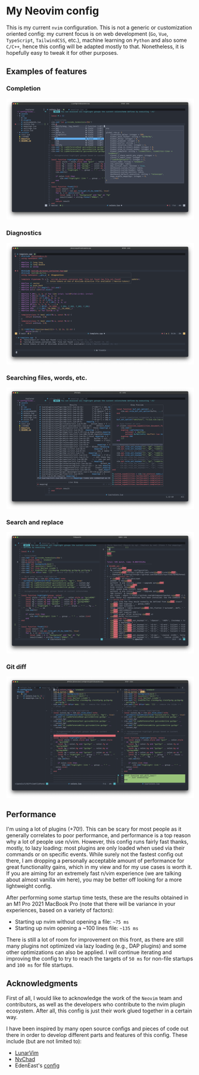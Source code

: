 # My Neovim config

This is my current `nvim` configuration. This is not a generic or customization oriented config: my current focus is on web development (`Go`, `Vue`, `TypeScript`, `TailwindCSS`, etc.), machine learning on `Python` and also some `C/C++`, hence this config will be adapted mostly to that. Nonetheless, it is hopefully easy to tweak it for other purposes.

## Examples of features

### Completion
![completion](assets/media/completion.png)

### Diagnostics
![diagnostics](assets/media/diagnostics.png)

### Searching files, words, etc.
![telescope](assets/media/telescope.png)

### Search and replace
![spectre](assets/media/spectre.png)

### Git diff
![gitdiff](assets/media/gitdiff.png)

## Performance

I'm using a lot of plugins (+70!). This can be scary for most people as it generally correlates to poor performance, and performance is a top reason why a lot of people use n/vim. However, this config runs fairly fast thanks, mostly, to lazy loading: most plugins are only loaded when used via their commands or on specific events. While surely not the fastest config out there, I am dropping a personally acceptable amount of performance for great functionality gains, which in my view and for my use cases is worth it. If you are aiming for an extremely fast n/vim experience (we are talking about almost vanilla vim here), you may be better off looking for a more lightweight config.

After performing some startup time tests, these are the results obtained in an M1 Pro 2021 MacBook Pro (note that there will be variance in your experiences, based on a variety of factors):

- Starting up nvim without opening a file: `~75 ms`
- Starting up nvim opening a ~100 lines file: `~135 ms`

There is still a lot of room for improvement on this front, as there are still many plugins not optimized via lazy loading (e.g., DAP plugins) and some other optimizations can also be applied. I will continue iterating and improving the config to try to reach the targets of `50 ms` for non-file startups and `100 ms` for file startups.

## Acknowledgments

First of all, I would like to acknowledge the work of the `Neovim` team and contributors, as well as the developers who contribute to the nvim plugin ecosystem. After all, this config is just their work glued together in a certain way.

I have been inspired by many open source configs and pieces of code out there in order to develop different parts and features of this config. These include (but are not limited to):

- [LunarVim](https://github.com/LunarVim/LunarVim)
- [NvChad](https://github.com/NvChad/NvChad)
- EdenEast's [config](https://github.com/EdenEast/nyx/tree/8a9819e4ea11193434b2366b9f1d65ed3a4661f3/config/.config/nvim)
